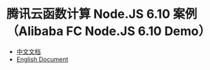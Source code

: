 # 腾讯云函数计算 Node.JS 6.10 案例（Alibaba FC Node.JS 6.10 Demo）

- [中文文档](./readme_zh.md)
- [English Document](./readme_en.md)
